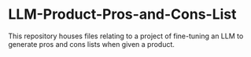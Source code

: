 # LLM-Product-Pros-and-Cons-List
This repository houses files relating to a project of fine-tuning an LLM to generate pros and cons lists when given a product.
